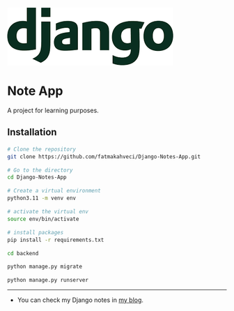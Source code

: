 ![header.png](header.png)

# Note App

A project for learning purposes.

## Installation

```bash
# Clone the repository
git clone https://github.com/fatmakahveci/Django-Notes-App.git
```

```bash
# Go to the directory
cd Django-Notes-App
```

```bash
# Create a virtual environment
python3.11 -m venv env
```

```bash
# activate the virtual env
source env/bin/activate
```

```bash
# install packages
pip install -r requirements.txt
```

```bash
cd backend
```

```bash
python manage.py migrate
```

```bash
python manage.py runserver
```

---

- You can check my Django notes in [my blog](https://fatmakahveci.com/coding/django/).
